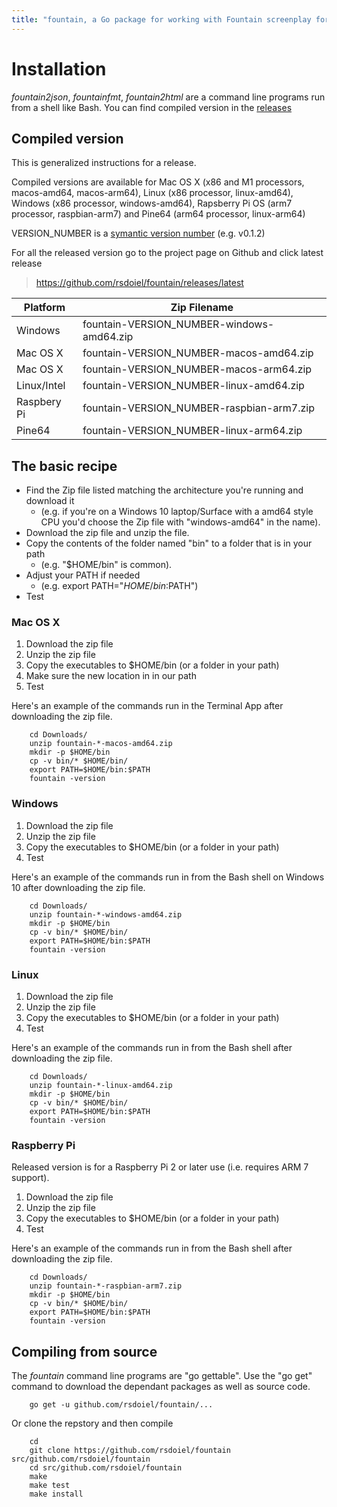 ```yaml
---
title: "fountain, a Go package for working with Fountain screenplay format"
---
```



Installation
============

*fountain2json*, *fountainfmt*, *fountain2html* are a command line programs run from a shell like Bash. You can find compiled version in the [releases](https://github.com/rsdoiel/fountain/releases/latest)

Compiled version
----------------

This is generalized instructions for a release.

Compiled versions are available for Mac OS X (x86 and M1 processors, macos-amd64, macos-arm64),
Linux (x86 processor, linux-amd64), Windows (x86 processor, windows-amd64),
Rapsberry Pi OS (arm7 processor, raspbian-arm7) and Pine64 (arm64 processor, linux-arm64)


VERSION_NUMBER is a [symantic version number](http://semver.org/) (e.g. v0.1.2)


For all the released version go to the project page on Github and click latest release

>    https://github.com/rsdoiel/fountain/releases/latest


| Platform    | Zip Filename                           |
|-------------|----------------------------------------|
| Windows     | fountain-VERSION_NUMBER-windows-amd64.zip |
| Mac OS X    | fountain-VERSION_NUMBER-macos-amd64.zip  |
| Mac OS X    | fountain-VERSION_NUMBER-macos-arm64.zip  |
| Linux/Intel | fountain-VERSION_NUMBER-linux-amd64.zip   |
| Raspbery Pi | fountain-VERSION_NUMBER-raspbian-arm7.zip |
| Pine64      | fountain-VERSION_NUMBER-linux-arm64.zip   |


The basic recipe
----------------

+ Find the Zip file listed matching the architecture you're running and download it
    + (e.g. if you're on a Windows 10 laptop/Surface with a amd64 style CPU you'd choose the Zip file with "windows-amd64" in the name).
+ Download the zip file and unzip the file.
+ Copy the contents of the folder named "bin" to a folder that is in your path
    + (e.g. "$HOME/bin" is common).
+ Adjust your PATH if needed
    + (e.g. export PATH="$HOME/bin:$PATH")
+ Test


### Mac OS X

1. Download the zip file
2. Unzip the zip file
3. Copy the executables to $HOME/bin (or a folder in your path)
4. Make sure the new location in in our path
5. Test

Here's an example of the commands run in the Terminal App after downloading the
zip file.

```shell
    cd Downloads/
    unzip fountain-*-macos-amd64.zip
    mkdir -p $HOME/bin
    cp -v bin/* $HOME/bin/
    export PATH=$HOME/bin:$PATH
    fountain -version
```

### Windows

1. Download the zip file
2. Unzip the zip file
3. Copy the executables to $HOME/bin (or a folder in your path)
4. Test

Here's an example of the commands run in from the Bash shell on Windows 10 after
downloading the zip file.

```shell
    cd Downloads/
    unzip fountain-*-windows-amd64.zip
    mkdir -p $HOME/bin
    cp -v bin/* $HOME/bin/
    export PATH=$HOME/bin:$PATH
    fountain -version
```


### Linux

1. Download the zip file
2. Unzip the zip file
3. Copy the executables to $HOME/bin (or a folder in your path)
4. Test

Here's an example of the commands run in from the Bash shell after
downloading the zip file.

```shell
    cd Downloads/
    unzip fountain-*-linux-amd64.zip
    mkdir -p $HOME/bin
    cp -v bin/* $HOME/bin/
    export PATH=$HOME/bin:$PATH
    fountain -version
```


### Raspberry Pi

Released version is for a Raspberry Pi 2 or later use (i.e. requires ARM 7 support).

1. Download the zip file
2. Unzip the zip file
3. Copy the executables to $HOME/bin (or a folder in your path)
4. Test

Here's an example of the commands run in from the Bash shell after
downloading the zip file.

```shell
    cd Downloads/
    unzip fountain-*-raspbian-arm7.zip
    mkdir -p $HOME/bin
    cp -v bin/* $HOME/bin/
    export PATH=$HOME/bin:$PATH
    fountain -version
```


Compiling from source
---------------------

The _fountain_ command line programs are "go gettable".  Use the "go get" command to download the dependant packages
as well as source code.

```shell
    go get -u github.com/rsdoiel/fountain/...
```

Or clone the repstory and then compile

```shell
    cd
    git clone https://github.com/rsdoiel/fountain src/github.com/rsdoiel/fountain
    cd src/github.com/rsdoiel/fountain
    make
    make test
    make install
```



